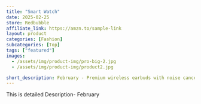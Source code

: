 ```yaml
---
title: "Smart Watch"
date: 2025-02-25
store: Redbubble
affiliate_link: https://amzn.to/sample-link
layout: product
categories: [Fashion]
subcategories: [Top]
tags: ["featured"]
images:
  - /assets/img/product-img/pro-big-2.jpg
  - /assets/img/product-img/product2.jpg

short_description: February - Premium wireless earbuds with noise cancellation and long battery life.
---
```


This is detailed Description- February
